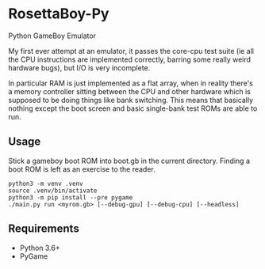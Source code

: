 # RosettaBoy-Py
Python GameBoy Emulator

My first ever attempt at an emulator, it passes the core-cpu test suite
(ie all the CPU instructions are implemented correctly, barring some really
weird hardware bugs), but I/O is very incomplete.

In particular RAM is just implemented as a flat array, when in reality
there's a memory controller sitting between the CPU and other hardware
which is supposed to be doing things like bank switching. This means that
basically nothing except the boot screen and basic single-bank test ROMs
are able to run.

## Usage

Stick a gameboy boot ROM into boot.gb in the current directory. Finding a
boot ROM is left as an exercise to the reader.

```
python3 -m venv .venv
source .venv/bin/activate
python3 -m pip install --pre pygame
./main.py run <myrom.gb> [--debug-gpu] [--debug-cpu] [--headless]
```

## Requirements

- Python 3.6+
- PyGame
